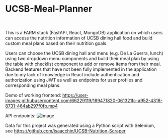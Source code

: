 <h1>UCSB-Meal-Planner</h1>
<br/>

This is a FARM stack (FastAPI, React, MongoDB) application on which users can access the nutrition information of UCSB dining hall food and build custom meal plans based on their nutrition goals.
<br/>

Users can choose the UCSB dining hall and menu (e.g. De La Guerra, lunch) using two dropdown menu components and build their meal plan by using the table with checklist component to add or remove items from their meal.
Backend features that have not been fully implemented in the application due to my lack of knowledge in React include authentication and authorization using JWT as well as endpoints for user profiles and corresponding meal plans. 

Demo of working frontend:
https://user-images.githubusercontent.com/66229119/189471820-061321fc-a952-4318-8731-464ab297f0fb.mp4


API endpoints:
![image](https://user-images.githubusercontent.com/66229119/189471599-816d79e1-7593-45b4-828b-889e9c8a690b.png)


Data for this project was generated using a Python script with Selenium, see https://github.com/isaacchin/UCSB-Nutrition-Scraper
